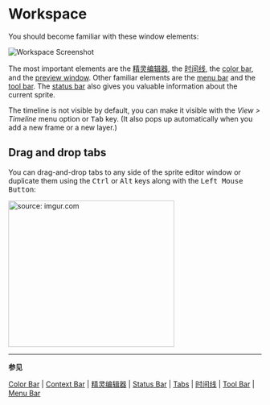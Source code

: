 # Workspace

You should become familiar with these window elements:

<img src="/docs/workspace/screen.png" alt="Workspace Screenshot" class="xN" />

The most important elements are the
[精灵编辑器](sprite-editor.md), the
[时间线](timeline.md), the [color bar](color-bar.md),
and the [preview window](preview-window.md).
Other familiar elements are the [menu bar](menu-bar.md) and
the [tool bar](tool-bar.md). The [status bar](status-bar.md) also gives you valuable
information about the current sprite.

The timeline is not visible by default, you can make it visible with the
_View > Timeline_ menu option or <kbd>Tab</kbd> key. (It also pops up
automatically when you add a new frame or a new layer.)

## Drag and drop tabs

You can drag-and-drop tabs to any side of the sprite editor window or
duplicate them using the <kbd>Ctrl</kbd> or <kbd>Alt</kbd> keys along
with the <kbd>Left Mouse Button</kbd>:

<p><a href="http://imgur.com/WiXPPgg"><img class="img-responsive" width="330" height="291" src="http://i.imgur.com/WiXPPgg.gif" title="source: imgur.com" /></a></p>

---

**参见**

[Color Bar](color-bar.md) |
[Context Bar](context-bar.md) |
[精灵编辑器](sprite-editor.md) |
[Status Bar](status-bar.md) |
[Tabs](tabs.md) |
[时间线](timeline.md) |
[Tool Bar](tool-bar.md) |
[Menu Bar](menu-bar.md)
